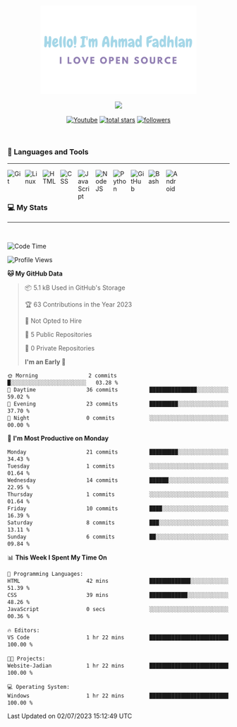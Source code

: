 <p align="center"><a href="https://github.com/dlanx19"><img height=200px alt="Hello, I'm Ahmad Fadhlan. I Love Open Source" src="img/banner.png" /></a></p>

<p align="center">
  <!-- Typing SVG by DenverCoder1 - https://github.com/DenverCoder1/readme-typing-svg -->
  <a href="https://github.com/DenverCoder1/readme-typing-svg">
    <img src="https://readme-typing-svg.demolab.com/?lines=Back-end%20web%20and%20app%20developer;Newbie%20Programmers;Always%20learning%20new%20things&font=Fira%20Code&center=true&width=440&height=45&color=ABC4AA&Center=true&pause=1000&size=22" /></a>
</p>

<p align="center">
  <a href="https://www.youtube.com/channel/UCVcGXQ53sXcKaosNXwamy6Q?sub_confirmation=1"><img alt="Youtube" title="Youtube" src="https://img.shields.io/badge/-Subscribe-red?style=for-the-badge&logo=youtube&logoColor=white"/></a>
  <a href="https://github.com/Dlanx19?tab=repositories&sort=stargazers">
    <img alt="total stars" title="Total stars on GitHub" src="https://custom-icon-badges.demolab.com/github/stars/Dlanx19?color=55960c&style=for-the-badge&labelColor=488207&logo=star"/></a>
  <a href="https://github.com/Dlanx19?tab=followers">
    <img alt="followers" title="Follow me on Github" src="https://custom-icon-badges.demolab.com/github/followers/Dlanx19?color=236ad3&labelColor=1155ba&style=for-the-badge&logo=person-add&label=Follow&logoColor=white"/></a>
  <a alt="Contact" title="Contact me" href="https://t.me/choexo_dev" src="https://img.shields.io/badge/Telegram-2CA5E0?style=for-the-badge&logo=telegram&logoColor=white"><a>
</p>
<br>

### 🧰 Languages and Tools

---

<img align="left" alt="Git" width="30px" style="padding-right:10px;" src="https://cdn.jsdelivr.net/gh/devicons/devicon/icons/git/git-original.svg" />
<img align="left" alt="Linux" width="30px" style="padding-right:10px;" src="https://cdn.jsdelivr.net/gh/devicons/devicon/icons/linux/linux-original.svg" />
<img align="left" alt="HTML" width="30px" style="padding-right:10px;" src="https://cdn.jsdelivr.net/gh/devicons/devicon/icons/html5/html5-plain.svg" />
<img align="left" alt="CSS" width="30px" style="padding-right:10px;" src="https://cdn.jsdelivr.net/gh/devicons/devicon/icons/css3/css3-plain.svg" />
<img align="left" alt="JavaScript" width="30px" style="padding-right:10px;" src="https://cdn.jsdelivr.net/gh/devicons/devicon/icons/javascript/javascript-plain.svg" />
<img align="left" alt="NodeJS" width="30px" style="padding-right:10px;" src="https://cdn.jsdelivr.net/gh/devicons/devicon/icons/vscode/vscode-original.svg" />
<img align="left" alt="Python" width="30px" style="padding-right:10px;" src="https://cdn.jsdelivr.net/gh/devicons/devicon/icons/python/python-plain.svg" />
<img align="left" alt="GitHub" width="30px" style="padding-right:10px;" src="https://cdn.jsdelivr.net/gh/devicons/devicon/icons/github/github-original.svg" />
<img align="left" alt="Bash" width="30px" style="padding-right:10px;" src="https://cdn.jsdelivr.net/gh/devicons/devicon/icons/bash/bash-original.svg" />
<img align="left" alt="Android" width="30px" style="padding-right:10px;" src="https://cdn.jsdelivr.net/gh/devicons/devicon/icons/android/android-plain.svg" />
<br>
<br>
<br>

### 💻 My Stats

---

<br>

<!--START_SECTION:waka-->

![Code Time](http://img.shields.io/badge/Code%20Time-34%20hrs%2013%20mins-blue)

![Profile Views](http://img.shields.io/badge/Profile%20Views-0-blue)

**🐱 My GitHub Data**

> 📦 5.1 kB Used in GitHub's Storage
>
> 🏆 63 Contributions in the Year 2023
>
> 🚫 Not Opted to Hire
>
> 📜 5 Public Repositories
>
> 🔑 0 Private Repositories
>
> **I'm an Early 🐤**

```text
🌞 Morning                2 commits           █░░░░░░░░░░░░░░░░░░░░░░░░   03.28 %
🌆 Daytime                36 commits          ███████████████░░░░░░░░░░   59.02 %
🌃 Evening                23 commits          █████████░░░░░░░░░░░░░░░░   37.70 %
🌙 Night                  0 commits           ░░░░░░░░░░░░░░░░░░░░░░░░░   00.00 %
```

📅 **I'm Most Productive on Monday**

```text
Monday                   21 commits          █████████░░░░░░░░░░░░░░░░   34.43 %
Tuesday                  1 commits           ░░░░░░░░░░░░░░░░░░░░░░░░░   01.64 %
Wednesday                14 commits          ██████░░░░░░░░░░░░░░░░░░░   22.95 %
Thursday                 1 commits           ░░░░░░░░░░░░░░░░░░░░░░░░░   01.64 %
Friday                   10 commits          ████░░░░░░░░░░░░░░░░░░░░░   16.39 %
Saturday                 8 commits           ███░░░░░░░░░░░░░░░░░░░░░░   13.11 %
Sunday                   6 commits           ██░░░░░░░░░░░░░░░░░░░░░░░   09.84 %
```

📊 **This Week I Spent My Time On**

```text
💬 Programming Languages:
HTML                     42 mins             █████████████░░░░░░░░░░░░   51.39 %
CSS                      39 mins             ████████████░░░░░░░░░░░░░   48.26 %
JavaScript               0 secs              ░░░░░░░░░░░░░░░░░░░░░░░░░   00.36 %

🔥 Editors:
VS Code                  1 hr 22 mins        █████████████████████████   100.00 %

🐱‍💻 Projects:
Website-Jadian           1 hr 22 mins        █████████████████████████   100.00 %

💻 Operating System:
Windows                  1 hr 22 mins        █████████████████████████   100.00 %
```

Last Updated on 02/07/2023 15:12:49 UTC

<!--END_SECTION:waka-->
